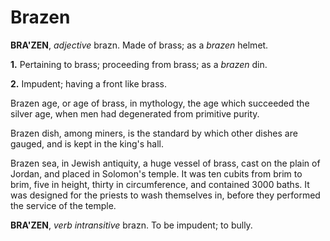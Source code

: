 # Brazen

**BRA'ZEN**, _adjective_ brazn. Made of brass; as a _brazen_ helmet.

**1.** Pertaining to brass; proceeding from brass; as a _brazen_ din.

**2.** Impudent; having a front like brass.

Brazen age, or age of brass, in mythology, the age which succeeded the silver age, when men had degenerated from primitive purity.

Brazen dish, among miners, is the standard by which other dishes are gauged, and is kept in the king's hall.

Brazen sea, in Jewish antiquity, a huge vessel of brass, cast on the plain of Jordan, and placed in Solomon's temple. It was ten cubits from brim to brim, five in height, thirty in circumference, and contained 3000 baths. It was designed for the priests to wash themselves in, before they performed the service of the temple.

**BRA'ZEN**, _verb intransitive_ brazn. To be impudent; to bully.